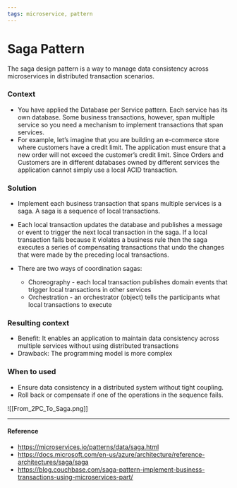```yaml
---
tags: microservice, pattern
---
```


# Saga Pattern

The saga design pattern is a way to manage data consistency across microservices in distributed transaction scenarios. 

### Context
 - You have applied the Database per Service pattern. Each service has its own database. Some business transactions, however, span multiple service so you need a mechanism to implement transactions that span services. 
 - For example, let’s imagine that you are building an e-commerce store where customers have a credit limit. The application must ensure that a new order will not exceed the customer’s credit limit. Since Orders and Customers are in different databases owned by different services the application cannot simply use a local ACID transaction.

### Solution
- Implement each business transaction that spans multiple services is a saga. A saga is a sequence of local transactions. 
- Each local transaction updates the database and publishes a message or event to trigger the next local transaction in the saga. If a local transaction fails because it violates a business rule then the saga executes a series of compensating transactions that undo the changes that were made by the preceding local transactions.

 - There are two ways of coordination sagas:
   + Choreography - each local transaction publishes domain events that trigger local transactions in other services
   + Orchestration - an orchestrator (object) tells the participants what local transactions to execute

### Resulting context
 - Benefit: It enables an application to maintain data consistency across multiple services without using distributed transactions
 - Drawback: The programming model is more complex 

### When to used
 - Ensure data consistency in a distributed system without tight coupling.
 - Roll back or compensate if one of the operations in the sequence fails.

![[From_2PC_To_Saga.png]]

---

#### Reference

 - https://microservices.io/patterns/data/saga.html
 - https://docs.microsoft.com/en-us/azure/architecture/reference-architectures/saga/saga
 - https://blog.couchbase.com/saga-pattern-implement-business-transactions-using-microservices-part/

